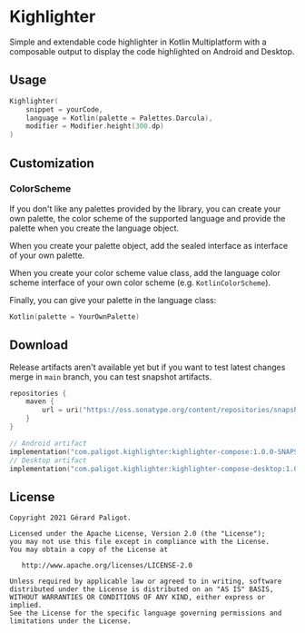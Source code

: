 # Kighlighter

Simple and extendable code highlighter in Kotlin Multiplatform with 
a composable output to display the code highlighted on Android and 
Desktop. 

## Usage

```kotlin
Kighlighter(
    snippet = yourCode,
    language = Kotlin(palette = Palettes.Darcula),
    modifier = Modifier.height(300.dp)
)
```

## Customization

### ColorScheme

If you don't like any palettes provided by the library, you can create
your own palette, the color scheme of the supported language and provide
the palette when you create the language object.

When you create your palette object, add the sealed interface as interface
of your own palette.

When you create your color scheme value class, add the language color scheme 
interface of your own color scheme (e.g. `KotlinColorScheme`).

Finally, you can give your palette in the language class:

```kotlin
Kotlin(palette = YourOwnPalette)
```

## Download

Release artifacts aren't available yet but if you want to test latest changes merge 
in `main` branch, you can test snapshot artifacts.

```kotlin
repositories {
    maven {
        url = uri("https://oss.sonatype.org/content/repositories/snapshots/")
    }
}

// Android artifact
implementation("com.paligot.kighlighter:kighlighter-compose:1.0.0-SNAPSHOT")
// Desktop artifact
implementation("com.paligot.kighlighter:kighlighter-compose-desktop:1.0.0-SNAPSHOT")
```

## License

    Copyright 2021 Gérard Paligot.

    Licensed under the Apache License, Version 2.0 (the "License");
    you may not use this file except in compliance with the License.
    You may obtain a copy of the License at

       http://www.apache.org/licenses/LICENSE-2.0

    Unless required by applicable law or agreed to in writing, software
    distributed under the License is distributed on an "AS IS" BASIS,
    WITHOUT WARRANTIES OR CONDITIONS OF ANY KIND, either express or implied.
    See the License for the specific language governing permissions and
    limitations under the License.